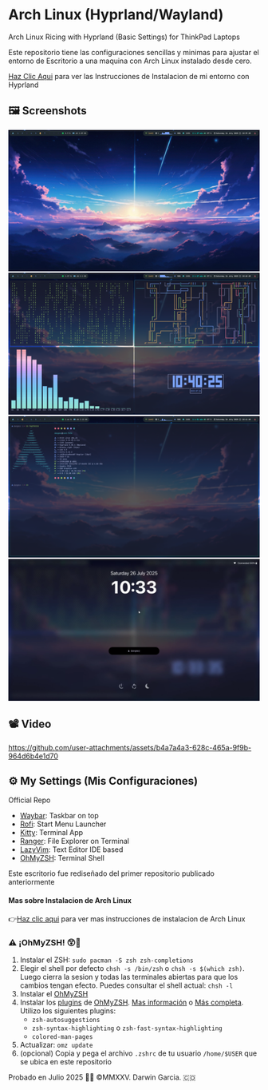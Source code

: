 # Arch Linux (Hyprland/Wayland)

Arch Linux Ricing with Hyprland (Basic Settings) for ThinkPad Laptops
<p> Este repositorio tiene las configuraciones sencillas y minimas para ajustar el entorno de Escritorio a una maquina con Arch Linux instalado desde cero.</p>

[Haz Clic Aqui](https://github.com/darwin-garcia/Arch-Linux-Hyprland/tree/main/Instrucciones/Hyprland) para ver las Instrucciones de Instalacion de mi entorno con Hyprland

## 🖼 Screenshots
![Desktop.](https://raw.githubusercontent.com/darwin-garcia/Arch-Linux-Hyprland-v2/refs/heads/main/Screenshots/Desktop%20Full%20v2.png)
![Terminal.](https://raw.githubusercontent.com/darwin-garcia/Arch-Linux-Hyprland-v2/refs/heads/main/Screenshots/Desktop%20Terminal.png)
![Fetch.](https://raw.githubusercontent.com/darwin-garcia/Arch-Linux-Hyprland-v2/refs/heads/main/Screenshots/Fastfetch.png)
![Lock Screen.](https://raw.githubusercontent.com/darwin-garcia/Arch-Linux-Hyprland-v2/refs/heads/main/Screenshots/Lock%20Screen.png)

## 📽 Video

https://github.com/user-attachments/assets/b4a7a4a3-628c-465a-9f9b-964d6b4e1d70

## ⚙ My Settings (Mis Configuraciones)

Official Repo
* [Waybar](https://github.com/Alexays/Waybar): Taskbar on top
* [Rofi](https://github.com/davatorium/rofi): Start Menu Launcher
* [Kitty](https://sw.kovidgoyal.net/kitty/): Terminal App
* [Ranger](https://github.com/ranger/ranger): File Explorer on Terminal 
* [LazyVim](https://www.lazyvim.org/): Text Editor IDE based
* [OhMyZSH](https://ohmyz.sh/#install): Terminal Shell

Este escritorio fue rediseñado del primer repositorio publicado anteriormente

#### Mas sobre Instalacion de Arch Linux
👉[Haz clic aqui](https://github.com/darwin-garcia/Arch-Linux-Hyprland/tree/main/Instrucciones) para ver mas instrucciones de instalacion de Arch Linux

### ⚠ ¡OhMyZSH! 😲🤖
1. Instalar el ZSH: `sudo pacman -S zsh zsh-completions`
2. Elegir el shell por defecto `chsh -s /bin/zsh` o `chsh -s $(which zsh)`. Luego cierra la sesion y todas las terminales abiertas para que los cambios tengan efecto. Puedes consultar el shell actual: `chsh -l`
3. Instalar el [OhMyZSH](https://ohmyz.sh/#install)
4. Instalar los [plugins](https://github.com/ohmyzsh/ohmyzsh/wiki/plugins) de [OhMyZSH](https://ohmyz.sh/#install). [Mas información](https://catalins.tech/zsh-plugins/) o [Más completa](https://travis.media/blog/top-10-oh-my-zsh-plugins-for-productive-developers/). Utilizo los siguientes plugins:
   * `zsh-autosuggestions`
   * `zsh-syntax-highlighting` o `zsh-fast-syntax-highlighting`
   * `colored-man-pages`
6. Actualizar: `omz update`
7. (opcional) Copia y pega el archivo `.zshrc` de tu usuario `/home/$USER` que se ubica en este repositorio

Probado en Julio 2025 👨‍💻 ©MMXXV. Darwin Garcia. 🇨🇴

